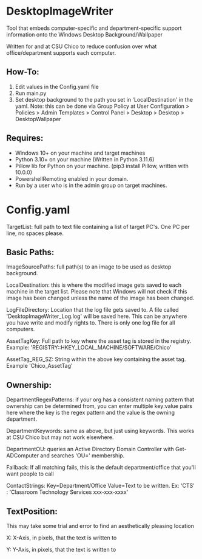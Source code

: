 # DesktopImageWriter
Tool that embeds computer-specific and department-specific support information onto the Windows Desktop Background/Wallpaper

Written for and at CSU Chico to reduce confusion over what office/department supports each computer.

## How-To:
1. Edit values in the Config.yaml file
2. Run main.py
3. Set desktop background to the path you set in 'LocalDestination' in the yaml.
    Note: this can be done via Group Policy at User Configuration > Policies > Admin Templates > Control Panel > Desktop > Desktop > DesktopWallpaper

## Requires:
- Windows 10+ on your machine and target machines
- Python 3.10+ on your machine (Written in Python 3.11.6)
- Pillow lib for Python on your machine.  (pip3 install Pillow, written with 10.0.0)
- PowershellRemoting enabled in your domain.
- Run by a user who is in the admin group on target machines.

# Config.yaml
TargetList: full path to text file containing a list of target PC's.  One PC per line, no spaces please.

## Basic Paths:
  ImageSourcePaths: full path(s) to an image to be used as desktop background.
  
  LocalDestination: this is where the modified image gets saved to each machine in the target list.  Please note that Windows will not check if this image has been changed unless the name of the image has been changed.

  LogFileDirectory: Location that the log file gets saved to.  A file called 'DesktopImageWriter_Log.log' will be saved here.  This can be anywhere you have write and modify rights to.  There is only one log file for all computers.

  AssetTagKey: Full path to key where the asset tag is stored in the registry.  Example: 'REGISTRY::HKEY_LOCAL_MACHINE/SOFTWARE/Chico'

  AssetTag_REG_SZ: String within the above key containing the asset tag.  Example 'Chico_AssetTag'

  
## Ownership:
  DepartmentRegexPatterns: if your org has a consistent naming pattern that ownership can be determined from, you can enter multiple key:value pairs here where the key is the regex pattern and the value is the owning department.

  DepartmentKeywords: same as above, but just using keywords.  This works at CSU Chico but may not work elsewhere.

  DepartmentOU: queries an Active Directory Domain Controller with Get-ADComputer and searches 'OU=' membership.

  Fallback: If all matching fails, this is the default department/office that you'll want people to call

  ContactStrings:  Key=Department/Office Value=Text to be written.  Ex: 'CTS' : 'Classroom Technology Services xxx-xxx-xxxx'

## TextPosition: 
This may take some trial and error to find an aesthetically pleasing location

  X: X-Axis, in pixels, that the text is written to

  Y: Y-Axis, in pixels, that the text is written to

  

  

